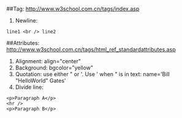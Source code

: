 ##Tag: http://www.w3school.com.cn/tags/index.asp
1. Newline: 
```
line1 <br /> line2
```



##Attributes: http://www.w3school.com.cn/tags/html_ref_standardattributes.asp
1. Alignment: align="center"  
2. Background: bgcolor="yellow"  
3. Quotation: use either " or '. Use ' when " is in text: name='Bill "HelloWorld" Gates'  
4. Divide line: 
```
<p>Paragraph A</p>
<hr />
<p>Paragraph B</p>
```
